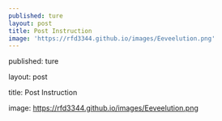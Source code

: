 ```yaml
---
published: ture
layout: post
title: Post Instruction
image: 'https://rfd3344.github.io/images/Eeveelution.png'
---
```

published: ture 

layout: post 

title: Post Instruction

image: https://rfd3344.github.io/images/Eeveelution.png